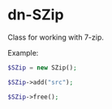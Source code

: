 # dn-SZip
Class for working with 7-zip.

Example:
```php
$SZip = new SZip();

$SZip->add("src");

$SZip->free();
```